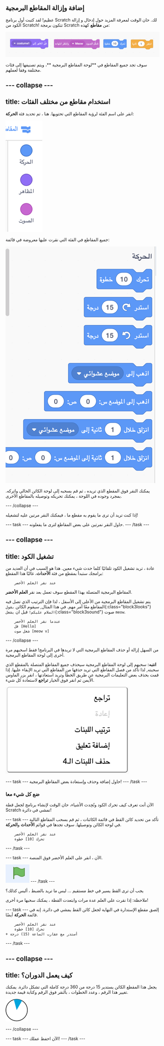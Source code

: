 ## إضافة وإزالة المقاطع البرمجية

عظيم! لقد كتبت أول برنامج Scratch لك. حان الوقت لمعرفة المزيد حول إدخال و إزالة الكود من Scratch! تتكون برمجة Scratch من **مقاطع** كهذه:

![](images/code1.png)

سوف تجد جميع المقاطع في **لوحة المقاطع البرمجية **، ويتم تصنيفها إلى فئات مختلفة وفقا لعملهم.

## \--- collapse \---

## title: استخدام مقاطع من مختلف الفئات

انقر على اسم الفئة لرؤية المقاطع التي تحتويها. هنا ، تم تحديد فئة **الحركة**:

![](images/code2a.png)

جميع المقاطع في الفئة التي نقرت عليها معروضة في قائمة:

![](images/code2b.png)

يمكنك النقر فوق المقطع الذي تريده ، ثم قم بسحبه إلى لوحة الكائن الحالي واتركه. بمجرد وجوده في اللوحة ، يمكنك تحريكه وتوصيله بالمقاطع الأخرى.

\--- /collapse \---

إذا كنت تريد أن ترى ما يقوم به مقطع ما ، فيمكنك النقر مرتين عليه لتشغيله!

\--- task \--- حاول النقر نمرتين على بعض المقاطع لترى ما يفعلونه. \--- /task \---

## \--- collapse \---

## title: تشغيل الكود

عادة ، تريد تشغيل الكود تلقائيًا كلما حدث شيء معين. هذا هو السبب في أن العديد من برامجك ستبدأ بمقطع من فئة **الأحداث**، غالبًا هذا المقطع:

```blocks3
    عند نقر العلم الأخضر
```

المقاطع البرمجية المتصلة بهذا المقطع سوف تعمل بعد نقر **العلم الأخضر**.

يتم تشغيل المقاطع البرمجية من الأعلى إلى الأسفل ، لذا فإن الترتيب الذي تصل فيه المقاطع معًا أمر مهم. في هذا المثال, سيقوم الكائن `بقول`{:class="block3looks"} `السلام عليكم!` قبل ان `يشغل`{:class="block3sound"} صوت `meow`.

```blocks3
    عندما نقر العلم الأخضر
    قل [Hello]
    شغل صوت [meow v]
```

\--- /collapse \---

من السهل إزالة أو حذف المقاطع البرمجية التي لا تريدها في البرنامج! فقط اسحبهم مرة أخرى إلى لوحة المقاطع البرمجية.

**انتبه:** سحبهم إلى لوحة المقاطع البرمجية سيحذف جميع المقاطع المتصلة بالمقطع الذي سحبته, لذا تأكد من فصل المقاطع التي تريد حذفها من المقاطع التي تريد الإبقاء عليها. إذا قمت بحذف بعض التعليمات البرمجية عن طريق الخطأ وتريد استعادتها ، انقر بزر الماوس الأيمن ثم انقر فوق الخيار **تراجع** لاستعادة كل شيء.

![](images/code6.png)

\--- task \--- حاول إضافة وحذف وإستعادة بعض المقاطع البرمجية! \--- /task \---

### ضع كل شيء معا

الآن أنت تعرف كيف تحرك الكود وتُحِدث الأشياء، حان الوقت لإنشاء برنامج لجعل قطة Scratch تمشي في دائرة!

\--- task \--- تأكد من تحديد كائن القط في قائمة الكائنات ، ثم قم بسحب المقاطع التالية في لوحة الكائن وتوصيلها. سوف تجدها في قوائم **الأحداث** و**الحركة**.

```blocks3
    عند نقر العلم الأخضر
    تحرك [10] خطوة
```

\--- /task \---

\--- task \--- الآن ، انقر على العلم الأخضر فوق المنصة.

![](images/code7.png) \--- /task \---

يجب أن ترى القط يسير في خط مستقيم ... ليس ما تريد بالضبط ، أليس كذلك؟

ملاحظة: إذا نقرت على العلم عدة مرات وابتعدت القطة ، يمكنك سحبها مرة أخرى!

\--- task \--- إلصق مقطع الإستدارة في النهاية لجعل كائن القط يمشي في دائرة. إنه في قائمة **الحركة** أيضًا.

```blocks3
    عند نقر العلم الأخضر
    تحرك [10] خطوة
+ أستدر مع عقارب الساعة (15) درجة
```

\--- /task \---

## \--- collapse \---

## title: كيف يعمل الدوران؟

يجعل هذا المقطع الكائن يستدير 15 درجة من 360 درجة كاملة التي تشكل دائرة. يمكنك تغيير هذا الرقم ، وعدد الخطوات ، بالنقر فوق الرقم وكتابة قيمة جديدة.

![](images/code9.png)

\--- /collapse \---

\--- task \--- الآن احفظ عملك! \--- /task \---